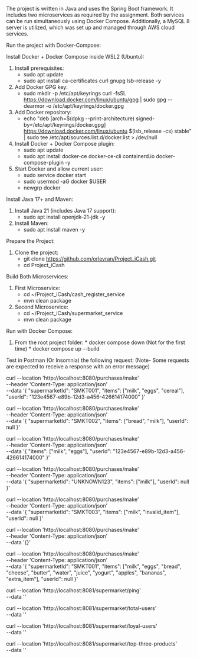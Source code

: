 The project is written in Java and uses the Spring Boot framework.
It includes two microservices as required by the assignment.
Both services can be run simultaneously using Docker Compose.
Additionally, a MySQL 8 server is utilized, which was set up and managed through AWS cloud services.

Run the project with Docker-Compose:

Install Docker + Docker Compose inside WSL2 (Ubuntu):
1. Install prerequisites:
    * sudo apt update
    * sudo apt install ca-certificates curl gnupg lsb-release -y
2. Add Docker GPG key:
     * sudo mkdir -p /etc/apt/keyrings curl -fsSL https://download.docker.com/linux/ubuntu/gpg | sudo gpg --dearmor -o /etc/apt/keyrings/docker.gpg
3. Add Docker repository:
     * echo "deb [arch=$(dpkg --print-architecture) signed-by=/etc/apt/keyrings/docker.gpg] https://download.docker.com/linux/ubuntu $(lsb_release -cs) stable" | sudo tee /etc/apt/sources.list.d/docker.list > /dev/null
4. Install Docker + Docker Compose plugin:
     * sudo apt update
     * sudo apt install docker-ce docker-ce-cli containerd.io docker-compose-plugin -y
5. Start Docker and allow current user:
     * sudo service docker start
     * sudo usermod -aG docker $USER
     * newgrp docker

Install Java 17+ and Maven:
1. Install Java 21 (includes Java 17 support):
      * sudo apt install openjdk-21-jdk -y
2. Install Maven:
      * sudo apt install maven -y

Prepare the Project:
1. Clone the project:
      * git clone https://github.com/orlevran/Project_iCash.git
      * cd Project_iCash

Build Both Microservices:
1. First Microservice:
      * cd ~/Project_iCash/cash_register_service
      * mvn clean package
2. Second Microservice:
      * cd ~/Project_iCash/supermarket_service
      * mvn clean package

Run with Docker Compose:
1. From the root project folder:
       * docker compose down
         (Not for the first time)
       * docker compose up --build

Test in Postman (Or Insomnia) the following request:
   (Note- Some requests are expected to receive a response with an error message)



curl --location 'http://localhost:8080/purchases/make' \
--header 'Content-Type: application/json' \
--data '{
  "supermarketId": "SMKT001",
  "items": ["milk", "eggs", "cereal"],
  "userId": "123e4567-e89b-12d3-a456-426614174000"
}'


curl --location 'http://localhost:8080/purchases/make' \
--header 'Content-Type: application/json' \
--data '{
  "supermarketId": "SMKT002",
  "items": ["bread", "milk"],
  "userId": null
}'


curl --location 'http://localhost:8080/purchases/make' \
--header 'Content-Type: application/json' \
--data '{
  "items": ["milk", "eggs"],
  "userId": "123e4567-e89b-12d3-a456-426614174000"
}'


curl --location 'http://localhost:8080/purchases/make' \
--header 'Content-Type: application/json' \
--data '{
  "supermarketId": "UNKNOWN123",
  "items": ["milk"],
  "userId": null
}'


curl --location 'http://localhost:8080/purchases/make' \
--header 'Content-Type: application/json' \
--data '{
  "supermarketId": "SMKT003",
  "items": ["milk", "invalid_item"],
  "userId": null
}'


curl --location 'http://localhost:8080/purchases/make' \
--header 'Content-Type: application/json' \
--data '{}'


curl --location 'http://localhost:8080/purchases/make' \
--header 'Content-Type: application/json' \
--data '{
  "supermarketId": "SMKT001",
  "items": ["milk", "eggs", "bread", "cheese", "butter", "water", "juice", "yogurt", "apples", "bananas", "extra_item"],
  "userId": null
}'


curl --location 'http://localhost:8081/supermarket/ping' \
--data ''


curl --location 'http://localhost:8081/supermarket/total-users' \
--data ''


curl --location 'http://localhost:8081/supermarket/loyal-users' \
--data ''


curl --location 'http://localhost:8081/supermarket/top-three-products' \
--data ''